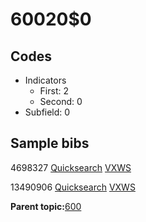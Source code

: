 # 60020$0

## Codes

-   Indicators
    -   First: 2
    -   Second: 0
-   Subfield: 0

## Sample bibs

4698327 [Quicksearch](https://search.library.yale.edu/catalog/4698327) [VXWS](http://prodorbis.library.yale.edu:7014/vxws/GetHoldingsService?bibId=4698327)

13490906 [Quicksearch](https://search.library.yale.edu/catalog/13490906) [VXWS](http://prodorbis.library.yale.edu:7014/vxws/GetHoldingsService?bibId=13490906)

**Parent topic:**[600](../../tags/600/600.md)

